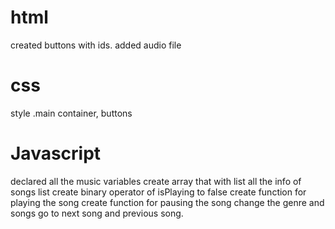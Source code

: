 # html
created buttons with ids.
added audio file

# css
style .main container, buttons

# Javascript
declared all the music variables
create array that with list all the info of songs list
create binary operator of isPlaying to false
create function for playing the song
create function for pausing the song
change the genre and songs
go to next song and previous song.
